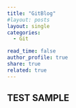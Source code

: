 ```yaml
---
title: "GitBlog"
#layout: posts
layout: single
categories:
  - Git

read_time: false
author_profile: true
share: true
related: true
---
```

## TEST SAMPLE